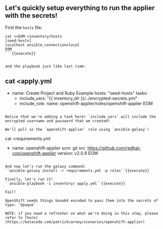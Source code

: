 ## Let's quickly setup everything to run the applier with the secrets!

First the `hosts` file:

```
cat <<EOM >inventory/hosts
[seed-hosts]
localhost ansible_connection=local
EOM
```{{execute}}


and the playbook just like last time:

```
cat <<EOM >apply.yml
---
- name: Create Project and Ruby Example 
  hosts: "seed-hosts"
  tasks:
    - include_vars: "{{ inventory_dir }}/../encrypted-secrets.yml"
    - include_role:
        name: openshift-applier/roles/openshift-applier
EOM
```{{execute}} 

Notice that we're adding a task here! `include_vars` will include the encrypted username and password that we created!

We'll pull in the `openshift-applier` role using `ansible-galaxy`!
```
cat <<EOM >requirements.yml
- name: openshift-applier
  scm: git
  src: https://github.com/redhat-cop/openshift-applier
  version: v2.0.9
EOM
```{{execute}}

And now let's run the galaxy command:
``ansible-galaxy install -r requirements.yml -p roles``{{execute}}

Finally, let's run it!
``ansible-playbook -i inventory/ apply.yml``{{execute}}

Fail! 

OpenShift needs things base64 encoded to pass them into the secrets of type: `Opaque`

NOTE: if you need a refresher on what we're doing in this step, please refer to [here](https://katacoda.com/patrickcarney/scenarios/openshift-applier)

